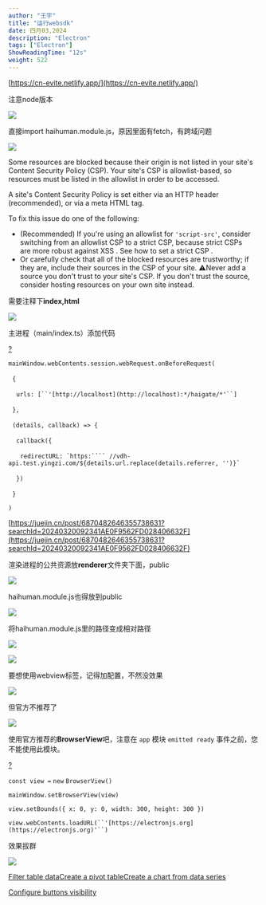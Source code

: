 ```yaml
---
author: "王宇"
title: "运行websdk"
date: 四月03,2024
description: "Electron"
tags: ["Electron"]
ShowReadingTime: "12s"
weight: 522
---
```

[https://cn-evite.netlify.app/](https://cn-evite.netlify.app/)

  

注意node版本

![](/download/attachments/122520255/image2024-3-14_11-26-21.png?version=1&modificationDate=1710386781654&api=v2)

  

  

  

直接import haihuman.module.js，原因里面有fetch，有跨域问题

![](/download/attachments/122520255/image2024-3-18_9-56-21.png?version=1&modificationDate=1710726981958&api=v2)

Some resources are blocked because their origin is not listed in your site's Content Security Policy (CSP). Your site's CSP is allowlist-based, so resources must be listed in the allowlist in order to be accessed.

A site's Content Security Policy is set either via an HTTP header (recommended), or via a meta HTML tag.

To fix this issue do one of the following:

*   (Recommended) If you're using an allowlist for `'script-src'`, consider switching from an allowlist CSP to a strict CSP, because strict CSPs are more robust against XSS . See how to set a strict CSP .
*   Or carefully check that all of the blocked resources are trustworthy; if they are, include their sources in the CSP of your site. ⚠️Never add a source you don't trust to your site's CSP. If you don't trust the source, consider hosting resources on your own site instead.

  

需要注释下**index,html**

![](/download/attachments/122520255/image2024-3-19_10-29-46.png?version=1&modificationDate=1710815386092&api=v2)

  

主进程（main/index.ts）添加代码

[?](#)

`mainWindow.webContents.session.webRequest.onBeforeRequest(`

  `{`

    `urls: [``'[http://localhost](http://localhost):*/haigate/*'``]`

  `},`

  `(details, callback) => {`

    `callback({`

      ``redirectURL: `https:```` //vdh-api.test.yingzi.com/${details.url.replace(details.referrer, '')}` ``

    `})`

  `}`

`)`

  

  

[https://juejin.cn/post/6870482646355738631?searchId=20240320092341AE0F9562FD028406632F](https://juejin.cn/post/6870482646355738631?searchId=20240320092341AE0F9562FD028406632F)

  

  

渲染进程的公共资源放**renderer**文件夹下面，public

![](/download/thumbnails/122520255/image2024-3-19_10-30-37.png?version=1&modificationDate=1710815437444&api=v2)

haihuman.module.js也得放到public

![](/download/attachments/122520255/image2024-3-20_10-55-10.png?version=1&modificationDate=1710903311005&api=v2)

  

将haihuman.module.js里的路径变成相对路径

![](/download/attachments/122520255/image2024-3-20_10-55-51.png?version=1&modificationDate=1710903351706&api=v2)

  

  

  

![](/download/attachments/122520255/image2024-3-19_11-37-15.png?version=1&modificationDate=1710819435086&api=v2)

  

  

要想使用webview标签，记得加配置，不然没效果

![](/download/thumbnails/122520255/image2024-3-20_16-28-53.png?version=1&modificationDate=1710923333859&api=v2)

  

但官方不推荐了

  

![](/download/attachments/122520255/image2024-3-20_16-29-51.png?version=1&modificationDate=1710923391483&api=v2)

  

使用官方推荐的**BrowserView**吧，注意在 `app` 模块 `emitted ready` 事件之前，您不能使用此模块。

[?](#)

`const view =` `new` `BrowserView()`

`mainWindow.setBrowserView(view)`

`view.setBounds({ x: 0, y: 0, width: 300, height: 300 })`

`view.webContents.loadURL(``'[https://electronjs.org](https://electronjs.org)'``)`

  

效果拔群

  

![](/download/attachments/122520255/image2024-4-3_9-55-39.png?version=1&modificationDate=1712109340029&api=v2)

  

  

[Filter table data](#)[Create a pivot table](#)[Create a chart from data series](#)

[Configure buttons visibility](/users/tfac-settings.action)
